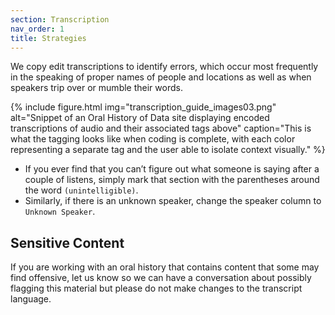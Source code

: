 ```yaml
---
section: Transcription
nav_order: 1
title: Strategies
---
```


We copy edit transcriptions to identify errors, which occur most frequently in the speaking of proper names of people and locations as well as when speakers trip over or mumble their words.

{% include figure.html img="transcription_guide_images03.png" alt="Snippet of an Oral History of Data site displaying encoded transcriptions of audio and their associated tags above" caption="This is what the tagging looks like when coding is complete, with each color representing a separate tag and the user able to isolate context visually." %}

- If you ever find that you can’t figure out what someone is saying after a couple of listens, simply mark that section with the parentheses around the word `(unintelligible)`.
- Similarly, if there is an unknown speaker, change the speaker column to `Unknown Speaker`.

## Sensitive Content

If you are working with an oral history that contains content that some may find offensive, let us know so we can have a conversation about possibly flagging this material but please do not make changes to the transcript language.

